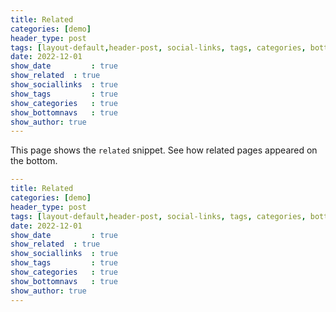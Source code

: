 ```yaml
---
title: Related
categories: [demo]
header_type: post
tags: [layout-default,header-post, social-links, tags, categories, bottom-navs, author, date, related]
date: 2022-12-01
show_date         : true
show_related  : true
show_sociallinks  : true
show_tags         : true
show_categories   : true
show_bottomnavs   : true
show_author: true
---
```


This page shows the `related` snippet. See how related pages appeared on the bottom.



```yaml
---
title: Related
categories: [demo]
header_type: post
tags: [layout-default,header-post, social-links, tags, categories, bottom-navs, author, date, related]
date: 2022-12-01
show_date         : true
show_related  : true
show_sociallinks  : true
show_tags         : true
show_categories   : true
show_bottomnavs   : true
show_author: true
---
```
